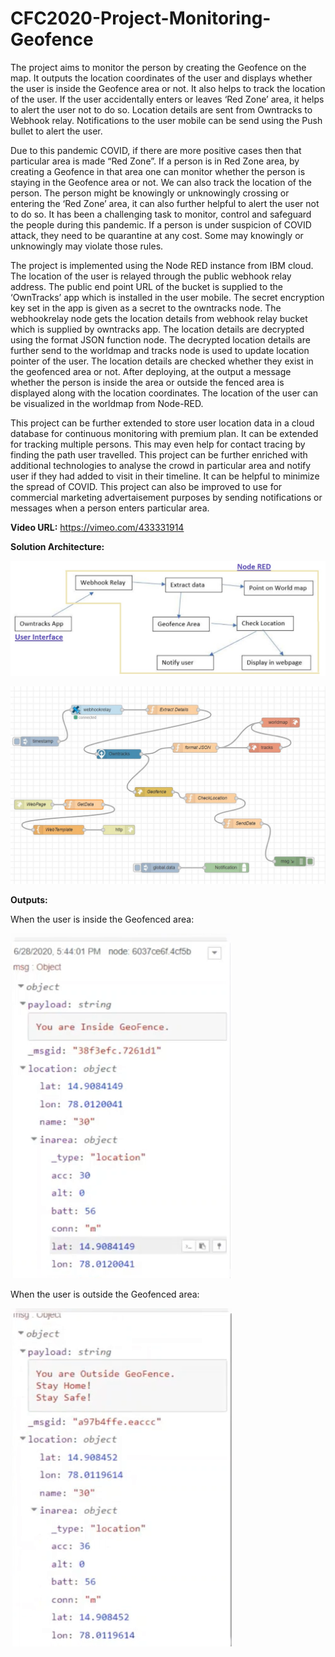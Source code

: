 # CFC2020-Project-Monitoring-Geofence
The project aims to monitor the person by creating the Geofence on the map. It outputs the location coordinates of the user and displays whether the user is inside the Geofence area or not. It also helps to track the location of the user. If the user accidentally enters or leaves ‘Red Zone’ area, it helps to alert the user not to do so. Location details are sent from Owntracks to Webhook relay. Notifications to the user mobile can be send using the Push bullet to alert the user.

Due to this pandemic COVID, if there are more positive cases then that particular area is made “Red Zone”. If a person is in Red Zone area, by creating a Geofence in that area one can monitor whether the person is staying in the Geofence area or not. We can also track the location of the person. The person might be knowingly or unknowingly crossing or entering the ‘Red Zone’ area, it can also further helpful to alert the user not to do so. It has been a challenging task to monitor, control and safeguard the people during this pandemic. If a person is under suspicion of COVID attack, they need to be quarantine at any cost. Some may knowingly or unknowingly may violate those rules.

The project is implemented using the Node RED instance from IBM cloud. The location of the user is relayed through the public webhook relay address. The public end point URL of the bucket is supplied to the ‘OwnTracks’ app which is installed in the user mobile. The secret encryption key set in the app is given as a secret to the owntracks node.
The webhookrelay node gets the location details from webhook relay bucket which is supplied by owntracks app. The location details are decrypted using the format JSON function node. The decrypted location details are further send to the worldmap and tracks node is used to update location pointer of the user. The location details are checked whether they exist in the geofenced area or not. After deploying, at the output a message whether the person is inside the area or outside the fenced area is displayed along with the location coordinates. The location of the user can be visualized in the worldmap from Node-RED.

This project can be further extended to store user location data in a cloud database for continuous monitoring with premium plan. It can be extended for tracking multiple persons. This may even help for contact tracing by finding the path user travelled. This project can be further enriched with additional technologies to analyse the crowd in particular area and notify user if they had added to visit in their timeline. It can be helpful to minimize the spread of COVID. This project can also be improved to use for commercial marketing advertaisement purposes by sending notifications or messages when a person enters particular area.  


**Video URL:** https://vimeo.com/433331914

**Solution Architecture:**

![](Architecture.JPG)


![](NodeRed.JPG)

**Outputs:**

When the user is inside the Geofenced area:

![](Geofenced%20Location.png)

When the user is outside the Geofenced area:

![](Non-Geofence%20Location.png)
